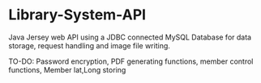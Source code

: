 # Library-System-API
Java Jersey web API using a JDBC connected MySQL Database for data storage, request handling and image file writing.

TO-DO: Password encryption, 
PDF generating functions,
member control functions,
Member lat,Long storing

